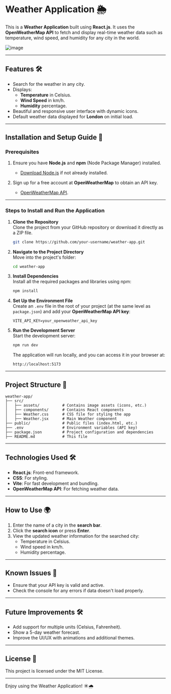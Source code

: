 # Weather Application 🌦️

This is a **Weather Application** built using **React.js**. It uses the **OpenWeatherMap API** to fetch and display real-time weather data such as temperature, wind speed, and humidity for any city in the world.

![image](https://github.com/user-attachments/assets/374d5841-deea-46d5-a407-13734f455aad)


---

## Features 🛠️
- Search for the weather in any city.
- Displays:
  - **Temperature** in Celsius.
  - **Wind Speed** in km/h.
  - **Humidity** percentage.
- Beautiful and responsive user interface with dynamic icons.
- Default weather data displayed for **London** on initial load.

---

## Installation and Setup Guide 🚀

### **Prerequisites**
1. Ensure you have **Node.js** and **npm** (Node Package Manager) installed.
   - [Download Node.js](https://nodejs.org/) if not already installed.

2. Sign up for a free account at **OpenWeatherMap** to obtain an API key.
   - [OpenWeatherMap API](https://openweathermap.org/).

---

### **Steps to Install and Run the Application**

1. **Clone the Repository**  
   Clone the project from your GitHub repository or download it directly as a ZIP file.
   ```bash
   git clone https://github.com/your-username/weather-app.git
   ```

2. **Navigate to the Project Directory**  
   Move into the project's folder:
   ```bash
   cd weather-app
   ```

3. **Install Dependencies**  
   Install all the required packages and libraries using npm:
   ```bash
   npm install
   ```

4. **Set Up the Environment File**  
   Create an `.env` file in the root of your project (at the same level as `package.json`) and add your **OpenWeatherMap API key**:
   ```plaintext
   VITE_API_KEY=your_openweather_api_key
   ```

5. **Run the Development Server**  
   Start the development server:
   ```bash
   npm run dev
   ```
   The application will run locally, and you can access it in your browser at:
   ```plaintext
   http://localhost:5173
   ```

---

## Project Structure 📂

```
weather-app/
├── src/
│   ├── assets/          # Contains image assets (icons, etc.)
│   ├── components/      # Contains React components
│   ├── Weather.css      # CSS file for styling the app
│   ├── Weather.jsx      # Main Weather component
├── public/              # Public files (index.html, etc.)
├── .env                 # Environment variables (API key)
├── package.json         # Project configuration and dependencies
├── README.md            # This file
```

---

## Technologies Used 🛠️
- **React.js**: Front-end framework.
- **CSS**: For styling.
- **Vite**: For fast development and bundling.
- **OpenWeatherMap API**: For fetching weather data.

---

## How to Use 🌍
1. Enter the name of a city in the **search bar**.
2. Click the **search icon** or press **Enter**.
3. View the updated weather information for the searched city:
   - Temperature in Celsius.
   - Wind speed in km/h.
   - Humidity percentage.

---

## Known Issues 🚧
- Ensure that your API key is valid and active.
- Check the console for any errors if data doesn't load properly.

---

## Future Improvements 🛠️
- Add support for multiple units (Celsius, Fahrenheit).
- Show a 5-day weather forecast.
- Improve the UI/UX with animations and additional themes.

---

## License 📄
This project is licensed under the MIT License.

---

Enjoy using the Weather Application! ☀️🌧️
